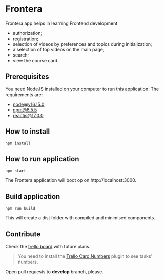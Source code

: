 # Frontera 

Frontera app helps in learning Frontend development

+ authorization;
+ registration;
+ selection of videos by preferences and topics during initialization;
+ a selection of top videos on the main page;
+ search;
+ view the course card.

## Prerequisites

You need NodeJS installed on your computer to run this application. The requirements are:

+ node@v16.15.0
+ npm@8.5.5
+ reactjs@17.0.0

## How to install

``` shell
npm install
```

## How to run application

``` shell
npm start
```

The Frontera application will boot op on http://localhost:3000.

## Build application

``` shell
npm run build
```

This will create a dist folder with compiled and minimised components.

## Contribute

Check the [trello board](https://trello.com/b/0jTn9HiJ/frontera) with future plans.

> You need to install the [Trello Card Numbers](https://chrome.google.com/webstore/detail/trello-card-numbers/kadpkdielickimifpinkknemjdipghaf) plugin to see tasks' numbers.

Open pull requests to **develop** branch, please.